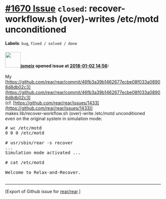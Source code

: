 [\#1670 Issue](https://github.com/rear/rear/issues/1670) `closed`: recover-workflow.sh (over)-writes /etc/motd unconditioned
============================================================================================================================

**Labels**: `bug`, `fixed / solved / done`

#### <img src="https://avatars.githubusercontent.com/u/1788608?u=925fc54e2ce01551392622446ece427f51e2f0ce&v=4" width="50">[jsmeix](https://github.com/jsmeix) opened issue at [2018-01-02 14:56](https://github.com/rear/rear/issues/1670):

My  
[https://github.com/rear/rear/commit/46fb3a39b1462677ecbe08f033a08908d8db02c3](https://github.com/rear/rear/commit/46fb3a39b1462677ecbe08f033a08908d8db02c3)  
(cf.
[https://github.com/rear/rear/issues/1433](https://github.com/rear/rear/issues/1433))  
makes lib/recover-workflow.sh (over)-write /etc/motd unconditioned  
even on the original system in simulation mode:

<pre>
# wc /etc/motd
0 0 0 /etc/motd

# usr/sbin/rear -s recover
...
Simulation mode activated ...

# cat /etc/motd

Welcome to Relax-and-Recover.

</pre>

------------------------------------------------------------------------

\[Export of Github issue for
[rear/rear](https://github.com/rear/rear).\]
